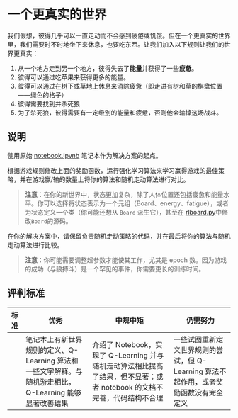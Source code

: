 # 一个更真实的世界

我们假想，彼得几乎可以一直走动而不会感到疲倦或饥饿。但在一个更真实的世界里，我们需要时不时地坐下来休息，也要吃东西。让我们加入以下规则让我们的世界更真实：

1. 从一个地方走到另一个地方，彼得失去了**能量**并获得了一些**疲惫**。
2. 彼得可以通过吃苹果来获得更多的能量。
3. 彼得可以通过在树下或草地上休息来消除疲惫（即走进有树和草的棋盘位置——绿色的格子）
4. 彼得需要找到并杀死狼
5. 为了杀死狼，彼得需要有一定级别的能量和疲惫，否则他会输掉这场战斗。

## 说明

使用原始 [notebook.ipynb](../notebook.ipynb) 笔记本作为解决方案的起点。

根据游戏规则修改上面的奖励函数，运行强化学习算法来学习赢得游戏的最佳策略，并在游戏赢/输的数量上将你的算法和随机走动算法进行对比。

> **注意**：在你的新世界中，状态更加复杂，除了人体位置还包括疲惫和能量水平。你可以选择将状态表示为一个元组（Board、energy、fatigue），或者为状态定义一个类（你可能还想从 `Board` 派生它），甚至在 [rlboard.py](../rlboard.py)中修改`Board`的源码。

在你的解决方案中，请保留负责随机走动策略的代码，并在最后将你的算法与随机走动算法进行比较。

> **注意**：你可能需要调整超参数才能使其工作，尤其是 epoch 数。因为游戏的成功（与狼搏斗）是一个罕见的事件，你需要更长的训练时间。

## 评判标准

| 标准 | 优秀 | 中规中矩 | 仍需努力 |
| -------- | ----------------------------------------------------------------------------------------------------------------------------------------------------------------------------------------------------- | --------------------------------------------------------------------------------------------------------------------------------------------------------------------------------------- | ------------------------------------------------------------------------------------------------------------------------------------------ |
|          |笔记本上有新世界规则的定义、Q-Learning 算法和一些文字解释。与随机游走相比，Q-Learning 能够显著改善结果 | 介绍了 Notebook，实现了 Q-Learning 并与随机走动算法相比提高了结果，但不显著；或者 notebook 的文档不完善，代码结构不合理 |  一些试图重新定义世界规则的尝试，但 Q-Learning 算法不起作用，或者奖励函数没有完全定义 |
